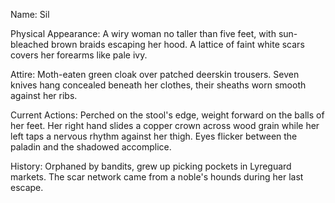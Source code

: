 Name: Sil

Physical Appearance: A wiry woman no taller than five feet, with sun-bleached brown braids escaping her hood. A lattice of faint white scars covers her forearms like pale ivy.

Attire: Moth-eaten green cloak over patched deerskin trousers. Seven knives hang concealed beneath her clothes, their sheaths worn smooth against her ribs.

Current Actions: Perched on the stool's edge, weight forward on the balls of her feet. Her right hand slides a copper crown across wood grain while her left taps a nervous rhythm against her thigh. Eyes flicker between the paladin and the shadowed accomplice.

History: Orphaned by bandits, grew up picking pockets in Lyreguard markets. The scar network came from a noble's hounds during her last escape.